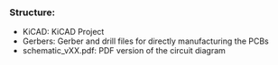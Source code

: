 ### Structure: 

- KiCAD: KiCAD Project
- Gerbers: Gerber and drill files for directly manufacturing the PCBs
- schematic_vXX.pdf: PDF version of the circuit diagram
